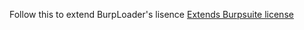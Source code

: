 Follow this to extend BurpLoader's lisence
[Extends Burpsuite license](https://blog.fosec.vn/burpunlimited-just-extends-burploaders-license-d226fcb232aa)
